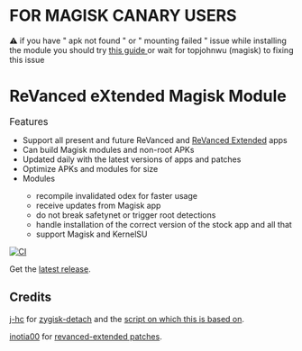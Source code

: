 # FOR MAGISK CANARY USERS
⚠️ if you have " apk not found " or " mounting failed " issue while installing the module
you should try <a href="https://github.com/j-hc/revanced-magisk-module/issues/478#issuecomment-2246967004">this guide </a>
or wait for topjohnwu (magisk) to fixing this issue

# ReVanced eXtended Magisk Module

<summary><big>Features</big></summary>
<ul>
 <li>Support all present and future ReVanced and <a href="https://github.com/inotia00/revanced-patches">ReVanced Extended</a> apps</li>
 <li> Can build Magisk modules and non-root APKs</li>
 <li> Updated daily with the latest versions of apps and patches</li>
 <li> Optimize APKs and modules for size</li>
 <li> Modules</li>
    <ul>
     <li> recompile invalidated odex for faster usage</li>
     <li> receive updates from Magisk app</li>
     <li> do not break safetynet or trigger root detections</li>
     <li> handle installation of the correct version of the stock app and all that</li>
     <li> support Magisk and KernelSU</li>
    </ul>
</ul>

[![CI](https://github.com/nathannxx/extended/actions/workflows/ci.yml/badge.svg)](https://github.com/nathannxx/extended/actions/workflows/ci.yml)

Get the [latest release](https://github.com/nathannxx/extended/releases).

## Credits
[j-hc](https://github.com/j-hc) for [zygisk-detach](https://github.com/j-hc/zygisk-detach) and the [script on which this is based on](https://github.com/j-hc/revanced-magisk-module).

[inotia00](https://github.com/inotia00) for [revanced-extended patches](https://github.com/inotia00/revanced-patches).
